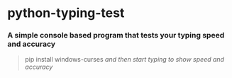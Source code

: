 # python-typing-test
### A simple console based program that tests your typing speed and accuracy


> pip install windows-curses
_and then start typing to show speed and accuracy_
